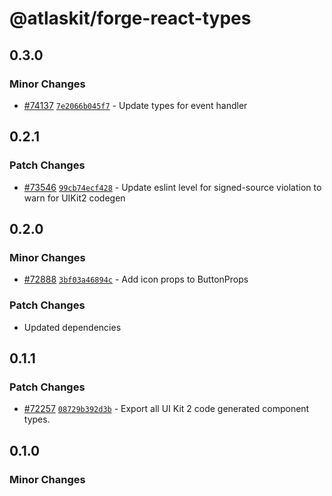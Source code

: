 # @atlaskit/forge-react-types

## 0.3.0

### Minor Changes

- [#74137](https://stash.atlassian.com/projects/CONFCLOUD/repos/confluence-frontend/pull-requests/74137) [`7e2066b045f7`](https://stash.atlassian.com/projects/CONFCLOUD/repos/confluence-frontend/commits/7e2066b045f7) - Update types for event handler

## 0.2.1

### Patch Changes

- [#73546](https://stash.atlassian.com/projects/CONFCLOUD/repos/confluence-frontend/pull-requests/73546) [`99cb74ecf428`](https://stash.atlassian.com/projects/CONFCLOUD/repos/confluence-frontend/commits/99cb74ecf428) - Update eslint level for signed-source violation to warn for UIKit2 codegen

## 0.2.0

### Minor Changes

- [#72888](https://stash.atlassian.com/projects/CONFCLOUD/repos/confluence-frontend/pull-requests/72888) [`3bf03a46894c`](https://stash.atlassian.com/projects/CONFCLOUD/repos/confluence-frontend/commits/3bf03a46894c) - Add icon props to ButtonProps

### Patch Changes

- Updated dependencies

## 0.1.1

### Patch Changes

- [#72257](https://stash.atlassian.com/projects/CONFCLOUD/repos/confluence-frontend/pull-requests/72257) [`08729b392d3b`](https://stash.atlassian.com/projects/CONFCLOUD/repos/confluence-frontend/commits/08729b392d3b) - Export all UI Kit 2 code generated component types.

## 0.1.0

### Minor Changes
